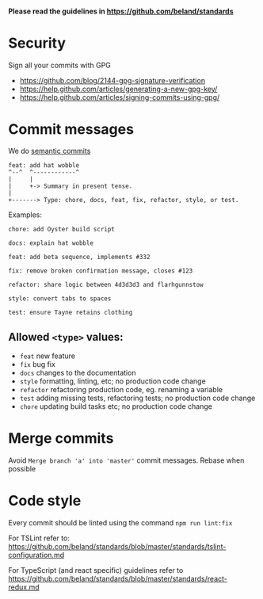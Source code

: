 #### Please read the guidelines in https://github.com/beland/standards

# Security

Sign all your commits with GPG

- https://github.com/blog/2144-gpg-signature-verification
- https://help.github.com/articles/generating-a-new-gpg-key/
- https://help.github.com/articles/signing-commits-using-gpg/

# Commit messages

We do [semantic commits](https://seesparkbox.com/foundry/semantic_commit_messages)

```
feat: add hat wobble
^--^  ^------------^
|     |
|     +-> Summary in present tense.
|
+-------> Type: chore, docs, feat, fix, refactor, style, or test.
```


Examples:

```
chore: add Oyster build script
```
```
docs: explain hat wobble
```
```
feat: add beta sequence, implements #332
```
```
fix: remove broken confirmation message, closes #123
```
```
refactor: share logic between 4d3d3d3 and flarhgunnstow
```
```
style: convert tabs to spaces
```
```
test: ensure Tayne retains clothing
```

## Allowed `<type>` values:
   * `feat` new feature
   * `fix` bug fix
   * `docs` changes to the documentation
   * `style` formatting, linting, etc; no production code change
   * `refactor` refactoring production code, eg. renaming a variable
   * `test` adding missing tests, refactoring tests; no production code change
   * `chore` updating build tasks etc; no production code change
   
# Merge commits

Avoid `Merge branch 'a' into 'master'` commit messages. Rebase when possible

# Code style

Every commit should be linted using the command `npm run lint:fix`

For TSLint refer to: https://github.com/beland/standards/blob/master/standards/tslint-configuration.md

For TypeScript (and react specific) guidelines refer to https://github.com/beland/standards/blob/master/standards/react-redux.md
